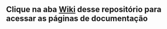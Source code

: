 ## Clique na aba [Wiki](https://github.com/nossas/campaigns-cloudfront/wiki) desse repositório para acessar as páginas de documentação
